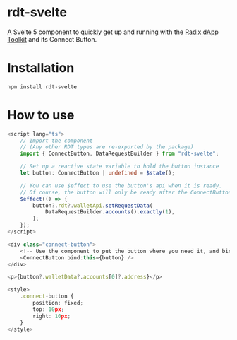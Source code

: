 # rdt-svelte

A Svelte 5 component to quickly get up and running with the [Radix dApp Toolkit](https://github.com/radixdlt/radix-dapp-toolkit) and its Connect Button.

# Installation
```bash
npm install rdt-svelte
```

# How to use

```ts
<script lang="ts">
    // Import the component
    // (Any other RDT types are re-exported by the package)
    import { ConnectButton, DataRequestBuilder } from "rdt-svelte";

    // Set up a reactive state variable to hold the button instance
    let button: ConnectButton | undefined = $state();

    // You can use $effect to use the button's api when it is ready.
    // Of course, the button will only be ready after the ConnectButton component is mounted.
    $effect(() => {
        button?.rdt?.walletApi.setRequestData(
            DataRequestBuilder.accounts().exactly(1),
        );
    });
</script>

<div class="connect-button">
    <!-- Use the component to put the button where you need it, and bind it to the reactive variable -->
    <ConnectButton bind:this={button} />
</div>

<p>{button?.walletData?.accounts[0]?.address}</p>

<style>
    .connect-button {
        position: fixed;
        top: 10px;
        right: 10px;
    }
</style>
```